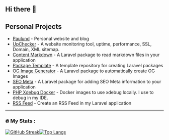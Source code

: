 ## Hi there 👋

## Personal Projects

- [Paulund](https://paulund.co.uk) - Personal website and blog
- [UpChecker](https://upchecker.app) - A website monitoring tool, uptime, performance, SSL, Domain, XML sitemap.
- [Content Markdown](https://github.com/paulund/content-markdown) - A Laravel package to read markdown files in your application
- [Package Template](https://github.com/paulund/package-template) - A template repository for creating Laravel packages
- [OG Image Generator](https://github.com/paulund/og-image-generator) - A Laravel package to automatically create OG Images
- [SEO Meta](https://github.com/paulund/seo-meta) - A Laravel package for adding SEO Meta information to your application
- [PHP Xdebug Docker](https://github.com/paulund/PHP-Xdebug) - Docker images to use xdebug locally. I use to debug in my IDE.
- [RSS Feed](https://github.com/paulund/rss-feed) - Create an RSS Feed in my Laravel application

---

### :fire: My Stats :
[![GitHub Streak](https://github-readme-streak-stats.herokuapp.com?user=paulund&theme=dark)](https://git.io/streak-stats)[![Top Langs](https://github-readme-stats.vercel.app/api/top-langs/?username=paulund&layout=compact&theme=vision-friendly-dark)](https://github.com/anuraghazra/github-readme-stats)
